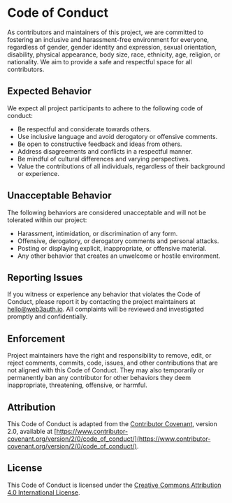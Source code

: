 # Code of Conduct

As contributors and maintainers of this project, we are committed to fostering an inclusive and harassment-free environment for everyone, regardless of gender, gender identity and expression, sexual orientation, disability, physical appearance, body size, race, ethnicity, age, religion, or nationality. We aim to provide a safe and respectful space for all contributors.

## Expected Behavior

We expect all project participants to adhere to the following code of conduct:

- Be respectful and considerate towards others.
- Use inclusive language and avoid derogatory or offensive comments.
- Be open to constructive feedback and ideas from others.
- Address disagreements and conflicts in a respectful manner.
- Be mindful of cultural differences and varying perspectives.
- Value the contributions of all individuals, regardless of their background or experience.

## Unacceptable Behavior

The following behaviors are considered unacceptable and will not be tolerated within our project:

- Harassment, intimidation, or discrimination of any form.
- Offensive, derogatory, or derogatory comments and personal attacks.
- Posting or displaying explicit, inappropriate, or offensive material.
- Any other behavior that creates an unwelcome or hostile environment.

## Reporting Issues

If you witness or experience any behavior that violates the Code of Conduct, please report it by contacting the project maintainers at [hello@web3auth.io](mailto:hello@web3auth.io). All complaints will be reviewed and investigated promptly and confidentially.

## Enforcement

Project maintainers have the right and responsibility to remove, edit, or reject comments, commits, code, issues, and other contributions that are not aligned with this Code of Conduct. They may also temporarily or permanently ban any contributor for other behaviors they deem inappropriate, threatening, offensive, or harmful.

## Attribution

This Code of Conduct is adapted from the [Contributor Covenant](https://www.contributor-covenant.org), version 2.0, available at [https://www.contributor-covenant.org/version/2/0/code_of_conduct/](https://www.contributor-covenant.org/version/2/0/code_of_conduct/).

## License

This Code of Conduct is licensed under the [Creative Commons Attribution 4.0 International License](https://creativecommons.org/licenses/by/4.0/).

